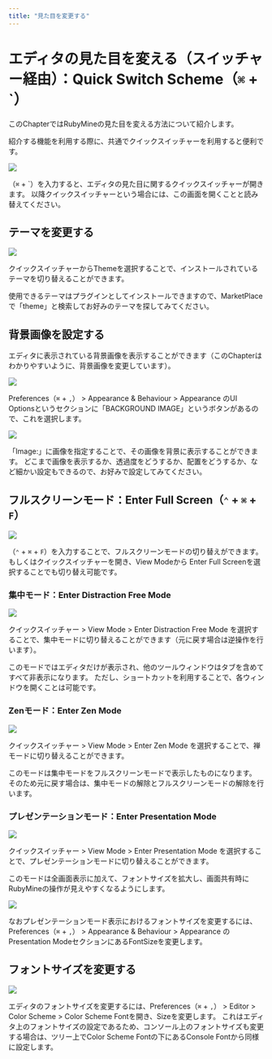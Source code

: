 ```yaml
---
title: "見た目を変更する"
---
```


# エディタの見た目を変える（スイッチャー経由）：Quick Switch Scheme（`⌘` + \`）

このChapterではRubyMineの見た目を変える方法について紹介します。

紹介する機能を利用する際に、共通でクイックスイッチャーを利用すると便利です。

![](/images/appearance/how-to-show-switcher.gif)

（`⌘` + \`）を入力すると、エディタの見た目に関するクイックスイッチャーが開きます。
以降クイックスイッチャーという場合には、この画面を開くことと読み替えてください。

## テーマを変更する

![](/images/appearance/how-to-change-theme.gif)

クイックスイッチャーからThemeを選択することで、インストールされているテーマを切り替えることができます。

使用できるテーマはプラグインとしてインストールできますので、MarketPlaceで「theme」と検索してお好みのテーマを探してみてください。

## 背景画像を設定する

エディタに表示されている背景画像を表示することができます（このChapterはわかりやすいように、背景画像を変更しています）。

![](/images/appearance/rubymine-210822-13:38:54.png)

Preferences（`⌘` + `,`） > Appearance & Behaviour > Appearance のUI Optionsというセクションに「BACKGROUND IMAGE」というボタンがあるので、これを選択します。

![](/images/appearance/rubymine-210822-13:39:04.png)

「Image:」に画像を指定することで、その画像を背景に表示することができます。
どこまで画像を表示するか、透過度をどうするか、配置をどうするか、など細かい設定もできるので、お好みで設定してみてください。

## フルスクリーンモード：Enter Full Screen（`⌃` + `⌘` + `F`）

![](/images/appearance/how-to-enter-full-screen.gif)

（`⌃` + `⌘` + `F`）を入力することで、フルスクリーンモードの切り替えができます。
もしくはクイックスイッチャーを開き、View Modeから Enter Full Screenを選択することでも切り替え可能です。

### 集中モード：Enter Distraction Free Mode

![](/images/appearance/how-to-enter-distraction-free-mode.gif)

クイックスイッチャー > View Mode > Enter Distraction Free Mode を選択することで、集中モードに切り替えることができます（元に戻す場合は逆操作を行います）。

このモードではエディタだけが表示され、他のツールウィンドウはタブを含めてすべて非表示になります。
ただし、ショートカットを利用することで、各ウィンドウを開くことは可能です。

### Zenモード：Enter Zen Mode

![](/images/appearance/how-to-enter-zen-mode.gif)

クイックスイッチャー > View Mode > Enter Zen Mode を選択することで、禅モードに切り替えることができます。

このモードは集中モードをフルスクリーンモードで表示したものになります。
そのため元に戻す場合は、集中モードの解除とフルスクリーンモードの解除を行います。

### プレゼンテーションモード：Enter Presentation Mode

![](/images/appearance/how-to-enter-presentation-mode.gif)

クイックスイッチャー > View Mode > Enter Presentation Mode を選択することで、プレゼンテーションモードに切り替えることができます。

このモードは全画面表示に加えて、フォントサイズを拡大し、画面共有時にRubyMineの操作が見えやすくなるようにします。

![](/images/appearance/rubymine-210822-13:55:43.png)

なおプレゼンテーションモード表示におけるフォントサイズを変更するには、
Preferences（`⌘` + `,`） > Appearance & Behaviour > Appearance のPresentation ModeセクションにあるFontSizeを変更します。

## フォントサイズを変更する

![](/images/appearance/rubymine-210822-13:58:44.png)

エディタのフォントサイズを変更するには、Preferences（`⌘` + `,`） > Editor > Color Scheme > Color Scheme Fontを開き、Sizeを変更します。
これはエディタ上のフォントサイズの設定であるため、コンソール上のフォントサイズも変更する場合は、ツリー上でColor Scheme Fontの下にあるConsole Fontから同様に設定します。
